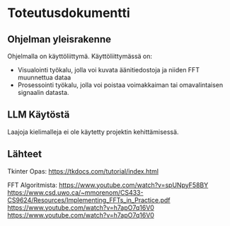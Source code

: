 # Toteutusdokumentti
## Ohjelman yleisrakenne
Ohjelmalla on käyttöliittymä.
Käyttöliittymässä on:
- Visualointi työkalu, jolla voi kuvata äänitiedostoja ja niiden FFT muunnettua dataa
- Prosessointi työkalu, jolla voi poistaa voimakkaiman tai omavalintaisen signaalin datasta.

## LLM Käytöstä
Laajoja kielimalleja ei ole käytetty projektin kehittämisessä.

## Lähteet

Tkinter Opas: https://tkdocs.com/tutorial/index.html

FFT Algoritmista:
https://www.youtube.com/watch?v=spUNpyF58BY
https://www.csd.uwo.ca/~mmorenom/CS433-CS9624/Resources/Implementing_FFTs_in_Practice.pdf
https://www.youtube.com/watch?v=h7apO7q16V0
https://www.youtube.com/watch?v=h7apO7q16V0

